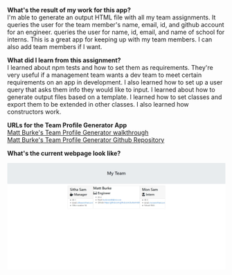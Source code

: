 **What's the result of my work for this app?** <BR />
I'm able to generate an output HTML file with all my team assignments. It queries the user for the team member's name, email, id, and github account for an engineer. 
queries the user for name, id, email, and name of school for interns. This is a great app for keeping up with my team members. I can also add team members if I want.

**What did I learn from this assignment?** <BR />
I learned about npm tests and how to set them as requirements. They're very useful if a management team wants a dev team to meet certain requirements on an app in 
development. I also learned how to set up a user query that asks them info they would like to input. I learned about how to generate output files based on a template.
I learned how to set classes and export them to be extended in other classes. I also learned how constructors work.

**URLs for the Team Profile Generator App** <BR />
<a href ="https://drive.google.com/file/d/1AH_ZqhH972zgMqFXuGSnfqiYBJYNfvB6/view?usp=sharing">Matt Burke's Team Profile Generator walkthrough</a> <BR />
<a href ="https://github.com/burkemm/Matts-Team-Profile-Generator">Matt Burke's Team Profile Generator Github Repository</a>

**What's the current webpage look like?** <BR />

![Matt Burke's Team Profile Generator photo](.//screenshot.png)